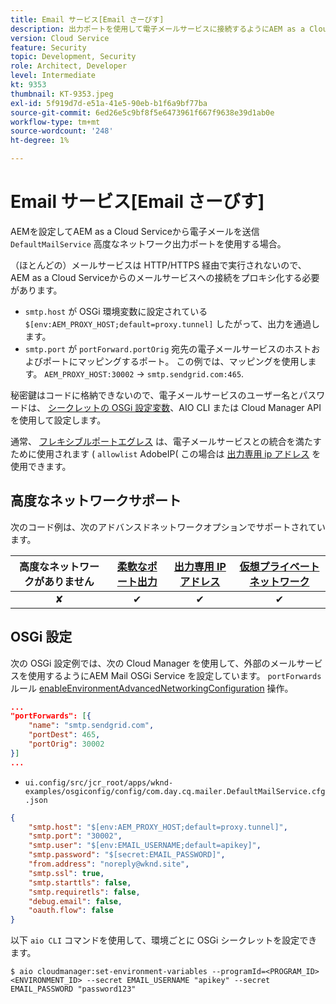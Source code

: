 ```yaml
---
title: Email サービス[Email さーびす]
description: 出力ポートを使用して電子メールサービスに接続するようにAEM as a Cloud Serviceを設定する方法を説明します。
version: Cloud Service
feature: Security
topic: Development, Security
role: Architect, Developer
level: Intermediate
kt: 9353
thumbnail: KT-9353.jpeg
exl-id: 5f919d7d-e51a-41e5-90eb-b1f6a9bf77ba
source-git-commit: 6ed26e5c9bf8f5e6473961f667f9638e39d1ab0e
workflow-type: tm+mt
source-wordcount: '248'
ht-degree: 1%

---
```


# Email サービス[Email さーびす]

AEMを設定してAEM as a Cloud Serviceから電子メールを送信 `DefaultMailService` 高度なネットワーク出力ポートを使用する場合。

（ほとんどの）メールサービスは HTTP/HTTPS 経由で実行されないので、AEM as a Cloud Serviceからのメールサービスへの接続をプロキシ化する必要があります。

+ `smtp.host` が OSGi 環境変数に設定されている `$[env:AEM_PROXY_HOST;default=proxy.tunnel]` したがって、出力を通過します。
+ `smtp.port` が `portForward.portOrig` 宛先の電子メールサービスのホストおよびポートにマッピングするポート。 この例では、マッピングを使用します。 `AEM_PROXY_HOST:30002` → `smtp.sendgrid.com:465`.

秘密鍵はコードに格納できないので、電子メールサービスのユーザー名とパスワードは、 [シークレットの OSGi 設定変数](https://experienceleague.adobe.com/docs/experience-manager-cloud-service/implementing/deploying/configuring-osgi.html#secret-configuration-values)、AIO CLI または Cloud Manager API を使用して設定します。

通常、 [フレキシブルポートエグレス](../flexible-port-egress.md) は、電子メールサービスとの統合を満たすために使用されます ( `allowlist` AdobeIP( この場合は [出力専用 ip アドレス](../dedicated-egress-ip-address.md) を使用できます。

## 高度なネットワークサポート

次のコード例は、次のアドバンスドネットワークオプションでサポートされています。

| 高度なネットワークがありません | [柔軟なポート出力](../flexible-port-egress.md) | [出力専用 IP アドレス](../dedicated-egress-ip-address.md) | [仮想プライベートネットワーク](../vpn.md) |
|:-----:|:-----:|:------:|:---------:|
| ✘ | ✔ | ✔ | ✔ |

## OSGi 設定

次の OSGi 設定例では、次の Cloud Manager を使用して、外部のメールサービスを使用するようにAEM Mail OSGi Service を設定しています。 `portForwards` ルール [enableEnvironmentAdvancedNetworkingConfiguration](https://www.adobe.io/experience-cloud/cloud-manager/reference/api/#operation/enableEnvironmentAdvancedNetworkingConfiguration) 操作。

```json
...
"portForwards": [{
    "name": "smtp.sendgrid.com",
    "portDest": 465,
    "portOrig": 30002
}]
...
```

+ `ui.config/src/jcr_root/apps/wknd-examples/osgiconfig/config/com.day.cq.mailer.DefaultMailService.cfg.json`

```json
{
    "smtp.host": "$[env:AEM_PROXY_HOST;default=proxy.tunnel]",
    "smtp.port": "30002",
    "smtp.user": "$[env:EMAIL_USERNAME;default=apikey]",
    "smtp.password": "$[secret:EMAIL_PASSWORD]",
    "from.address": "noreply@wknd.site",
    "smtp.ssl": true,
    "smtp.starttls": false, 
    "smtp.requiretls": false,
    "debug.email": false,
    "oauth.flow": false
}
```

以下 `aio CLI` コマンドを使用して、環境ごとに OSGi シークレットを設定できます。

```shell
$ aio cloudmanager:set-environment-variables --programId=<PROGRAM_ID> <ENVIRONMENT_ID> --secret EMAIL_USERNAME "apikey" --secret EMAIL_PASSWORD "password123"
```
